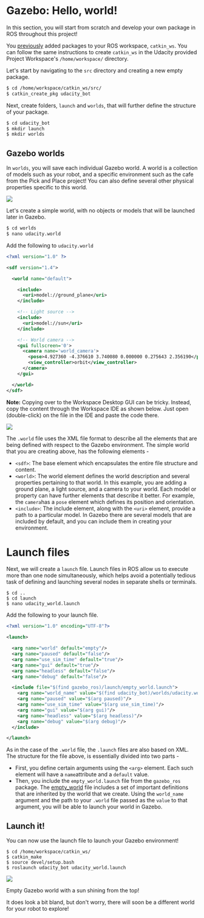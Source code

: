 
# Gazebo: Hello, world!
In this section, you will start from scratch and develop your own package in ROS throughout this project!

You  [previously](https://classroom.udacity.com/nanodegrees/nd209/parts/c199593e-1e9a-4830-8e29-2c86f70f489e/modules/2919466f-aa2b-4424-b86a-98b0a53ce335/lessons/658c94f5-f806-4273-9001-9e2838e56856/concepts/a777bc7a-95d4-44ca-b4e3-119718e3a213)  added packages to your ROS workspace,  `catkin_ws`. You can follow the same instructions to create  `catkin_ws`  in the Udacity provided Project Workspace's  `/home/workspace/`  directory.

Let's start by navigating to the  `src`  directory and creating a new empty package.

```bash
$ cd /home/workspace/catkin_ws/src/
$ catkin_create_pkg udacity_bot
```

Next, create folders,  `launch`  and  `worlds`, that will further define the structure of your package.

```bash
$ cd udacity_bot
$ mkdir launch
$ mkdir worlds
```

## Gazebo worlds

In  `worlds`, you will save each individual Gazebo world. A world is a collection of models such as your robot, and a specific environment such as the cafe from the Pick and Place project! You can also define several other physical properties specific to this world.

[](https://classroom.udacity.com/nanodegrees/nd209/parts/dad7b7cc-9cce-4be4-876e-30935216c8fa/modules/f5048868-4bd8-4e8d-8c6b-69bd559ed9db/lessons/3db51895-010e-4922-b322-4817cb76524e/concepts/65ec3b3d-6438-45bd-9930-d748c99258f4#)

![](https://s3.amazonaws.com/video.udacity-data.com/topher/2017/June/593ae492_gazebo-demo/gazebo-demo.gif)


Let's create a simple world, with no objects or models that will be launched later in Gazebo.

```bash
$ cd worlds
$ nano udacity.world
```

Add the following to  `udacity.world`

```xml
<?xml version="1.0" ?>

<sdf version="1.4">

  <world name="default">

    <include>
      <uri>model://ground_plane</uri>
    </include>

    <!-- Light source -->
    <include>
      <uri>model://sun</uri>
    </include>

    <!-- World camera -->
    <gui fullscreen='0'>
      <camera name='world_camera'>
        <pose>4.927360 -4.376610 3.740080 0.000000 0.275643 2.356190</pose>
        <view_controller>orbit</view_controller>
      </camera>
    </gui>

  </world>
</sdf>
```

**Note:** Copying over to the Workspace Desktop GUI can be tricky. Instead, copy the content through the Workspace IDE as shown below. Just open (double-click) on the file in the IDE and paste the code there.

[](https://classroom.udacity.com/nanodegrees/nd209/parts/dad7b7cc-9cce-4be4-876e-30935216c8fa/modules/f5048868-4bd8-4e8d-8c6b-69bd559ed9db/lessons/3db51895-010e-4922-b322-4817cb76524e/concepts/65ec3b3d-6438-45bd-9930-d748c99258f4#)

![](https://s3.amazonaws.com/video.udacity-data.com/topher/2018/May/5b046b1c_workspace-paste-ex/workspace-paste-ex.png)

The  `.world`  file uses the XML file format to describe all the elements that are being defined with respect to the Gazebo environment. The simple world that you are creating above, has the following elements -

-   `<sdf>`: The base element which encapsulates the entire file structure and content.
-   `<world>`: The world element defines the world description and several properties pertaining to that world. In this example, you are adding a ground plane, a light source, and a camera to your world. Each model or property can have further elements that describe it better. For example, the  `camera`has a  `pose`  element which defines its position and orientation.
-   `<include>`: The include element, along with the  `<uri>`  element, provide a path to a particular model. In Gazebo there are several models that are included by default, and you can include them in creating your environment.

# Launch files

Next, we will create a  `launch`  file. Launch files in ROS allow us to execute more than one node simultaneously, which helps avoid a potentially tedious task of defining and launching several nodes in separate shells or terminals.

```
$ cd ..
$ cd launch
$ nano udacity_world.launch
```

Add the following to your launch file.

```xml
<?xml version="1.0" encoding="UTF-8"?>

<launch>

  <arg name="world" default="empty"/> 
  <arg name="paused" default="false"/>
  <arg name="use_sim_time" default="true"/>
  <arg name="gui" default="true"/>
  <arg name="headless" default="false"/>
  <arg name="debug" default="false"/>

  <include file="$(find gazebo_ros)/launch/empty_world.launch">
    <arg name="world_name" value="$(find udacity_bot)/worlds/udacity.world"/>
    <arg name="paused" value="$(arg paused)"/>
    <arg name="use_sim_time" value="$(arg use_sim_time)"/>
    <arg name="gui" value="$(arg gui)"/>
    <arg name="headless" value="$(arg headless)"/>
    <arg name="debug" value="$(arg debug)"/>
  </include>

</launch>
```

As in the case of the  `.world`  file, the  `.launch`  files are also based on XML. The structure for the file above, is essentially divided into two parts -

-   First, you define certain arguments using the  `<arg>`  element. Each such element will have a  `name`attribute and a  `default`  value.
-   Then, you include the  `empty_world.launch`  file from the  `gazebo_ros`  package. The  [empty_world](https://github.com/ros-simulation/gazebo_ros_pkgs/blob/kinetic-devel/gazebo_ros/launch/empty_world.launch)  file includes a set of important definitions that are inherited by the world that we create. Using the  `world_name`  argument and the path to your  `.world`  file passed as the  `value`  to that argument, you will be able to launch your world in Gazebo.

## Launch it!

You can now use the launch file to launch your Gazebo environment!

```
$ cd /home/workspace/catkin_ws/
$ catkin_make
$ source devel/setup.bash
$ roslaunch udacity_bot udacity_world.launch
```

[](https://classroom.udacity.com/nanodegrees/nd209/parts/dad7b7cc-9cce-4be4-876e-30935216c8fa/modules/f5048868-4bd8-4e8d-8c6b-69bd559ed9db/lessons/3db51895-010e-4922-b322-4817cb76524e/concepts/65ec3b3d-6438-45bd-9930-d748c99258f4#)
 
![](https://s3.amazonaws.com/video.udacity-data.com/topher/2018/January/5a67c1d3_gazebo-empty-world/gazebo-empty-world.png)

Empty Gazebo world with a sun shining from the top!

It does look a bit bland, but don't worry, there will soon be a different world for your robot to explore!
<!--stackedit_data:
eyJoaXN0b3J5IjpbMjk3ODg3NjcsMTU2NDk4NTgwMF19
-->
